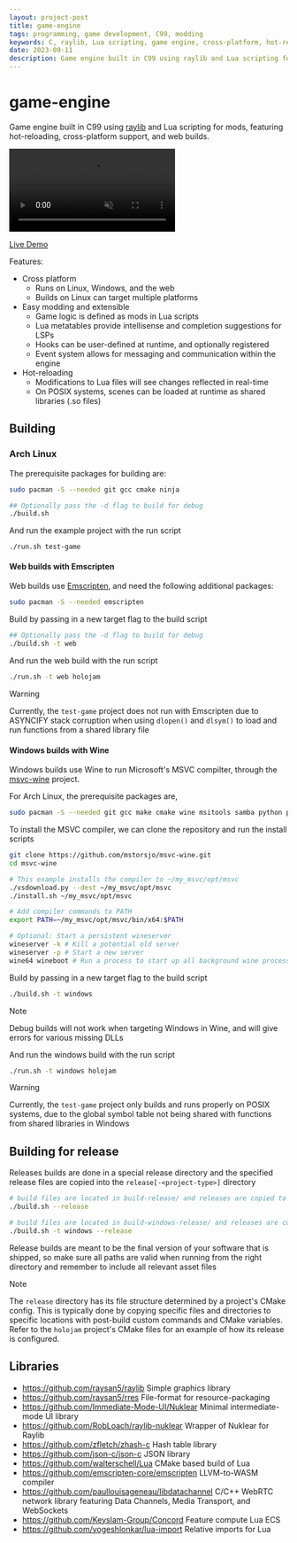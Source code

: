```yaml
---
layout: project-post
title: game-engine
tags: programming, game development, C99, modding
keywords: C, raylib, Lua scripting, game engine, cross-platform, hot-reload
date: 2023-09-11
description: Game engine built in C99 using raylib and Lua scripting for mods, featuring hot-reloading, cross-platform support, and web builds.
---
```


# game-engine

Game engine built in C99 using [raylib](https://github.com/raysan5/raylib) and Lua scripting for mods, featuring hot-reloading, cross-platform support, and web builds.

<video src="https://github.com/user-attachments/assets/bda35061-574d-4f18-bf39-d0aec892f65c" controls muted></video>

[Live Demo](https://www.liraymond04.ca/demo/game-engine)

Features:
- Cross platform
    - Runs on Linux, Windows, and the web
    - Builds on Linux can target multiple platforms
- Easy modding and extensible
    - Game logic is defined as mods in Lua scripts
    - Lua metatables provide intellisense and completion suggestions for LSPs
    - Hooks can be user-defined at runtime, and optionally registered
    - Event system allows for messaging and communication within the engine
- Hot-reloading
    - Modifications to Lua files will see changes reflected in real-time
    - On POSIX systems, scenes can be loaded at runtime as shared libraries (.so files)

## Building

### Arch Linux

The prerequisite packages for building are:

```bash
sudo pacman -S --needed git gcc cmake ninja
```

```bash
## Optionally pass the -d flag to build for debug
./build.sh
```

And run the example project with the run script
```
./run.sh test-game
```

#### Web builds with Emscripten

Web builds use [Emscripten](https://github.com/emscripten-core/emscripten), and need the following additional packages:

```bash
sudo pacman -S --needed emscripten
```

Build by passing in a new target flag to the build script

```bash
## Optionally pass the -d flag to build for debug
./build.sh -t web
```

And run the web build with the run script
```bash
./run.sh -t web holojam
```

> [!WARNING]  
> Currently, the `test-game` project does not run with Emscripten due to ASYNCIFY stack corruption when using `dlopen()` and `dlsym()` to load and run functions from a shared library file

#### Windows builds with Wine

Windows builds use Wine to run Microsoft's MSVC compilter, through the [msvc-wine](https://github.com/mstorsjo/msvc-wine) project.

For Arch Linux, the prerequisite packages are,

```bash
sudo pacman -S --needed git gcc make cmake wine msitools samba python python-simplejson python-six
```

To install the MSVC compiler, we can clone the repository and run the install scripts

```bash
git clone https://github.com/mstorsjo/msvc-wine.git
cd msvc-wine

# This example installs the compiler to ~/my_msvc/opt/msvc
./vsdownload.py --dest ~/my_msvc/opt/msvc
./install.sh ~/my_msvc/opt/msvc

# Add compiler commands to PATH
export PATH=~/my_msvc/opt/msvc/bin/x64:$PATH

# Optional: Start a persistent wineserver
wineserver -k # Kill a potential old server
wineserver -p # Start a new server
wine64 wineboot # Run a process to start up all background wine processes
```

Build by passing in a new target flag to the build script

```bash
./build.sh -t windows
```

> [!NOTE]  
> Debug builds will not work when targeting Windows in Wine, and will give errors for various missing DLLs

And run the windows build with the run script

```bash
./run.sh -t windows holojam
```

> [!WARNING]  
> Currently, the `test-game` project only builds and runs properly on POSIX systems, due to the global symbol table not being shared with functions from shared libraries in Windows

## Building for release

Releases builds are done in a special release directory and the specified release files are copied into the `release[-<project-type>]` directory

```bash
# build files are located in build-release/ and releases are copied to release/
./build.sh --release
```

```bash
# build files are located in build-windows-release/ and releases are copied to release-windows/
./build.sh -t windows --release
```

Release builds are meant to be the final version of your software that is shipped, so make sure all paths are valid when running from the right directory and remember to include all relevant asset files

> [!NOTE]
> The `release` directory has its file structure determined by a project's CMake config. This is typically done by copying specific files and directories to specific locations with post-build custom commands and CMake variables. Refer to the `holojam` project's CMake files for an example of how its release is configured.

## Libraries

- https://github.com/raysan5/raylib Simple graphics library
- https://github.com/raysan5/rres File-format for resource-packaging
- https://github.com/Immediate-Mode-UI/Nuklear Minimal intermediate-mode UI library
- https://github.com/RobLoach/raylib-nuklear Wrapper of Nuklear for Raylib
- https://github.com/zfletch/zhash-c Hash table library
- https://github.com/json-c/json-c JSON library
- https://github.com/walterschell/Lua CMake based build of Lua
- https://github.com/emscripten-core/emscripten LLVM-to-WASM compiler
- https://github.com/paullouisageneau/libdatachannel C/C++ WebRTC network library featuring Data Channels, Media Transport, and WebSockets
- https://github.com/Keyslam-Group/Concord Feature compute Lua ECS
- https://github.com/yogeshlonkar/lua-import Relative imports for Lua
